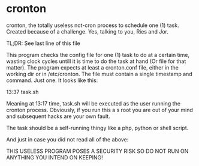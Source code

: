 # cronton
cronton, the totally useless not-cron process to schedule one (1) task.
Created because of a challenge. Yes, talking to you, Ries and Jor.

TL;DR: See last line of this file

This program checks the config file for one (1) task to do at a certain time,
wasting clock cycles untill it is time to do the task at hand (Or file for that matter).
The program expects at least a cronton.conf file, either in the working dir or in
/etc/cronton. The file must contain a single timestamp and command. Just one.
It looks like this:

13:37 task.sh

Meaning at 13:17 time, task.sh will be executed as the user running the cronton process.
Obviously, if you run this a s root you are out of your mind and subsequent hacks are your own fault.

The task should be a self-running thingy like a php, python or shell script.

And just in case you did not read all of the above:

THIS USELESS PROGRAM POSES A SECURITY RISK SO DO NOT RUN ON ANYTHING YOU INTEND ON KEEPING!



